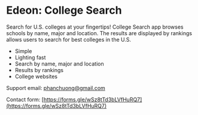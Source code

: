 # Edeon: College Search

Search for U.S. colleges at your fingertips! College Search app browses schools by name, major and location. The results are displayed by rankings allows users to search for best colleges in the U.S.

* Simple
* Lighting fast 
* Search by name, major and location
* Results by rankings
* College websites

Support email: [phanchuong@gmail.com](mailto:phanchuong@gmail.com)

Contact form: [https://forms.gle/wSz8tTd3bLVfHuRQ7](https://forms.gle/wSz8tTd3bLVfHuRQ7)
